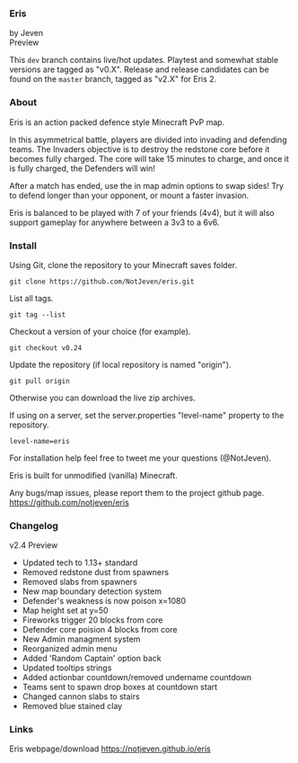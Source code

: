 ### Eris
by Jeven  
Preview

This ```dev``` branch contains live/hot updates. Playtest and somewhat stable
versions are tagged as "v0.X". Release and release candidates can be found on
the ```master``` branch, tagged as "v2.X" for Eris 2. 

### About

Eris is an action packed defence style Minecraft PvP map. 

In this asymmetrical battle, players are divided into invading and defending 
teams. The Invaders objective is to destroy the redstone core before it becomes
fully charged. The core will take 15 minutes to charge, and once it is fully
charged, the Defenders will win!

After a match has ended, use the in map admin options to swap sides! Try to defend
longer than your opponent, or mount a faster invasion.

Eris is balanced to be played with 7 of your friends (4v4), but it will also 
support gameplay for anywhere between a 3v3 to a 6v6.

### Install

Using Git, clone the repository to your Minecraft saves folder.

```git clone https://github.com/NotJeven/eris.git```

List all tags.

```git tag --list```

Checkout a version of your choice (for example).

```git checkout v0.24```

Update the repository (if local repository is named "origin").

```git pull origin```

Otherwise you can download the live zip archives.

If using on a server, set the server.properties "level-name" property to the repository.


```level-name=eris```

For installation help feel free to tweet me your questions (@NotJeven).
	
Eris is built for unmodified (vanilla) Minecraft.

Any bugs/map issues, please report them to the project github page.
	https://github.com/notjeven/eris

### Changelog

v2.4 Preview
- Updated tech to 1.13+ standard
- Removed redstone dust from spawners
- Removed slabs from spawners
- New map boundary detection system
- Defender's weakness is now poison x=1080
- Map height set at y=50
- Fireworks trigger 20 blocks from core
- Defender core poision 4 blocks from core
- New Admin managment system
- Reorganized admin menu
- Added 'Random Captain' option back
- Updated tooltips strings
- Added actionbar countdown/removed undername countdown
- Teams sent to spawn drop boxes at countdown start
- Changed cannon slabs to stairs
- Removed blue stained clay

### Links

Eris webpage/download
	https://notjeven.github.io/eris

